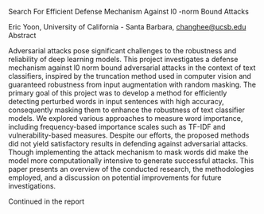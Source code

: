 Search For Efficient Defense Mechanism Against l0
-norm Bound Attacks

Eric Yoon, University of California - Santa Barbara, changhee@ucsb.edu
Abstract

Adversarial attacks pose significant challenges to the robustness and reliability of deep learning models. This project investigates a defense mechanism against l0
norm bound adversarial attacks in the context of text classifiers, inspired by the truncation method used in computer vision and guaranteed robustness from input augmentation with random masking. The primary goal of this project was to develop a method for efficiently detecting perturbed words in input sentences with high accuracy, consequently masking them to enhance the robustness of text classifier models. We explored various approaches to measure word importance, including frequency-based importance scales such as TF-IDF and vulnerability-based measures. Despite our efforts, the proposed methods did not yield satisfactory results in defending against adversarial attacks. Though implementing the attack mechanism to mask words did make the model more computationally intensive to generate successful attacks. This paper presents an overview of the conducted research, the methodologies employed, and a discussion on potential improvements for future investigations.

Continued in the report
